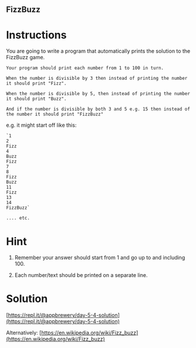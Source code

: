## FizzBuzz

# Instructions

You are going to write a program that automatically prints the solution to the FizzBuzz game. 

`Your program should print each number from 1 to 100 in turn.` 

`When the number is divisible by 3 then instead of printing the number it should print "Fizz".` 

`When the number is divisible by 5, then instead of printing the number it should print "Buzz".` 

`And if the number is divisible by both 3 and 5 e.g. 15 then instead of the number it should print "FizzBuzz"`

e.g. it might start off like this:

```
`1
2
Fizz
4
Buzz
Fizz
7
8
Fizz
Buzz
11
Fizz
13
14
FizzBuzz`
```

`.... etc.`

# Hint

1. Remember your answer should start from 1 and go up to and including 100. 

2. Each number/text should be printed on a separate line.

# Solution

[https://repl.it/@appbrewery/day-5-4-solution](https://repl.it/@appbrewery/day-5-4-solution)

Alternatively: [https://en.wikipedia.org/wiki/Fizz_buzz](https://en.wikipedia.org/wiki/Fizz_buzz)

